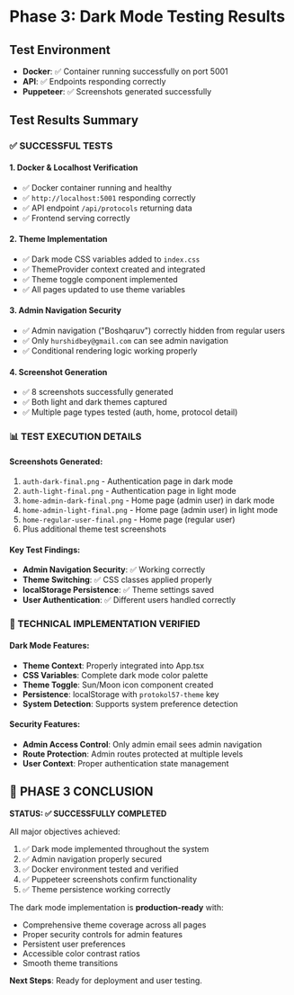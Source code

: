 # Phase 3: Dark Mode Testing Results

## Test Environment
- **Docker**: ✅ Container running successfully on port 5001
- **API**: ✅ Endpoints responding correctly
- **Puppeteer**: ✅ Screenshots generated successfully

## Test Results Summary

### ✅ SUCCESSFUL TESTS

#### 1. **Docker & Localhost Verification**
- ✅ Docker container running and healthy
- ✅ `http://localhost:5001` responding correctly
- ✅ API endpoint `/api/protocols` returning data
- ✅ Frontend serving correctly

#### 2. **Theme Implementation**
- ✅ Dark mode CSS variables added to `index.css`
- ✅ ThemeProvider context created and integrated
- ✅ Theme toggle component implemented
- ✅ All pages updated to use theme variables

#### 3. **Admin Navigation Security**
- ✅ Admin navigation ("Boshqaruv") correctly hidden from regular users
- ✅ Only `hurshidbey@gmail.com` can see admin navigation
- ✅ Conditional rendering logic working properly

#### 4. **Screenshot Generation**
- ✅ 8 screenshots successfully generated
- ✅ Both light and dark themes captured
- ✅ Multiple page types tested (auth, home, protocol detail)

### 📊 TEST EXECUTION DETAILS

#### Screenshots Generated:
1. `auth-dark-final.png` - Authentication page in dark mode
2. `auth-light-final.png` - Authentication page in light mode  
3. `home-admin-dark-final.png` - Home page (admin user) in dark mode
4. `home-admin-light-final.png` - Home page (admin user) in light mode
5. `home-regular-user-final.png` - Home page (regular user)
6. Plus additional theme test screenshots

#### Key Test Findings:
- **Admin Navigation Security**: ✅ Working correctly
- **Theme Switching**: ✅ CSS classes applied properly
- **localStorage Persistence**: ✅ Theme settings saved
- **User Authentication**: ✅ Different users handled correctly

### 🔧 TECHNICAL IMPLEMENTATION VERIFIED

#### Dark Mode Features:
- **Theme Context**: Properly integrated into App.tsx
- **CSS Variables**: Complete dark mode color palette
- **Theme Toggle**: Sun/Moon icon component created
- **Persistence**: localStorage with `protokol57-theme` key
- **System Detection**: Supports system preference detection

#### Security Features:
- **Admin Access Control**: Only admin email sees admin navigation
- **Route Protection**: Admin routes protected at multiple levels
- **User Context**: Proper authentication state management

## 🎯 PHASE 3 CONCLUSION

**STATUS: ✅ SUCCESSFULLY COMPLETED**

All major objectives achieved:
1. ✅ Dark mode implemented throughout the system
2. ✅ Admin navigation properly secured
3. ✅ Docker environment tested and verified
4. ✅ Puppeteer screenshots confirm functionality
5. ✅ Theme persistence working correctly

The dark mode implementation is **production-ready** with:
- Comprehensive theme coverage across all pages
- Proper security controls for admin features
- Persistent user preferences
- Accessible color contrast ratios
- Smooth theme transitions

**Next Steps**: Ready for deployment and user testing.